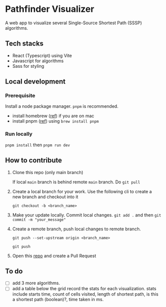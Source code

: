 # Pathfinder Visualizer

A web app to visualize several Single-Source Shortest Path (SSSP) algorithms.

## Tech stacks

- React (Typescript) using Vite
- Javascript for algorithms
- Sass for styling

## Local development

### Prerequisite

Install a node package manager. `pnpm` is recommended.
- install homebrew ([ref](https://brew.sh/)) if you are on mac
- install pnpm ([ref](https://pnpm.io/installation#using-homebrew)) using `brew install pnpm`

### Run locally

`pnpm install` then `pnpm run dev`

## How to contribute

1. Clone this repo (only main branch)

    If local `main` branch is behind remote `main` branch. Do `git pull`

2. Create a local branch for your work. Use the following cli to create a new branch and checkout into it

    ```
    git checkout -b <branch_name>
    ```

3. Make your update locally. Commit local changes. `git add .` and then `git commit -m "your_message"`

4. Create a remote branch, push local changes to remote branch.

    ```
    git push --set-upstream origin <branch_name>
    ```

    ```
    git push
    ```

5. Open this [repo](https://github.com/shafiemukhre/pathfinder-visualizer) and create a Pull Request

## To do

- [ ] add 3 more algorithms.
- [ ] add a table below the grid record the stats for each visualization. stats include starts time, count of cells visited, length of shortest path, is this a shortest path (boolean)?, time taken in ms.